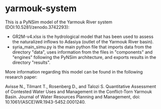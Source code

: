 # yarmouk-system
This is a PyNSim model of the Yarmouk River system (DOI:10.5281/zenodo.3742293):
- GR2M-v4.xlsx is the hydrological model that has been used to assess the naturalized inflows to Adasiya (outlet of the Yarmouk River basin).
- syria_main_simu.py is the main python file that imports data from the directory "data", uses information from the files in "components" and "engines" following the PyNSim architecture, and exports results in the directory "results".

More information regarding this model can be found in the following research paper:

Avisse N., Tilmant T., Rosenberg D., and Talozi S. Quantitative Assessment of Contested Water Uses and Management in the Conflict-Torn Yarmouk Basin. Journal of Water Resources Planning and Management, doi: 10.1061/(ASCE)WR.1943-5452.0001240.
